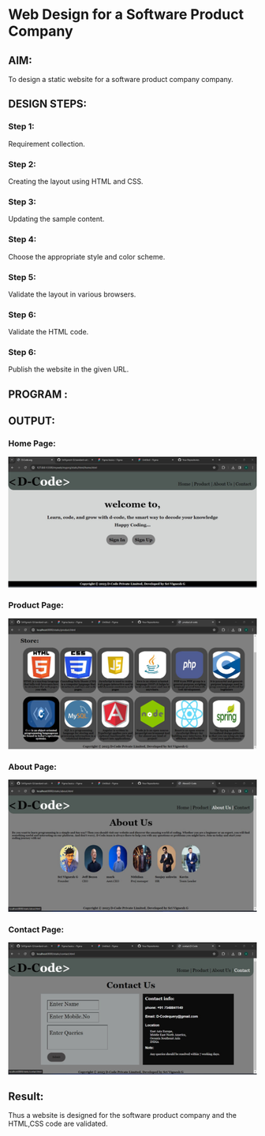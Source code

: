 # Web Design for a Software Product Company

## AIM:

To design a static website for a software product company company.

## DESIGN STEPS:

### Step 1:

Requirement collection.

### Step 2:

Creating the layout using HTML and CSS.

### Step 3:

Updating the sample content.

### Step 4:

Choose the appropriate style and color scheme.

### Step 5:

Validate the layout in various browsers.

### Step 6:

Validate the HTML code.

### Step 6:

Publish the website in the given URL.

## PROGRAM :

## OUTPUT:

### Home Page:
![homepage](./images/homepage.jpg)

### Product Page:
![productpage](./images/productpage.jpg)

### About Page:
![aboutpage](./images/aboutpage.jpg)

### Contact Page:
![contactpage](./images/contactpage.jpg)
## Result:

Thus a website is designed for the software product company and the HTML,CSS code are validated.
